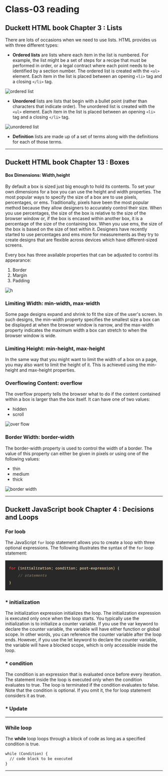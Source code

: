 # Class-03 reading

## Duckett HTML book Chapter 3 : Lists

There are lots of occasions when we need to use lists. HTML provides us with three different types:

* **Ordered lists** are lists where each item in the list is numbered. For example, the list might be a set of steps for a recipe that must be performed in order, or a legal contract where each point needs to be identified by a section number. 
The ordered list is created with the `<ol>` element.
Each item in the list is placed between an opening `<li>` tag and a closing `</li>` tag.

![ordered list](https://www.dummies.com/wp-content/uploads/412155.image0.jpg)
* **Unordered** lists are lists that begin with a bullet point (rather than characters that indicate order).
The unordered list is created with the `<ul>` element.
Each item in the list is placed between an opening `<li>` tag and a closing `</li>` tag.

![unordered list](https://codebridgeplus.com/wp-content/uploads/unordered-list-after-screenshot.png)


* **Definition** lists are made up of a set of terms along with the definitions for each of those terms.

----

## Duckett HTML book Chapter 13 : Boxes

#### Box Dimensions: Width,height

By default a box is sized just big
enough to hold its contents. To
set your own dimensions for a
box you can use the height and
width properties.
The most popular ways to
specify the size of a box are
to use pixels, percentages, or
ems. Traditionally, pixels have
been the most popular method
because they allow designers to
accurately control their size.
When you use percentages,
the size of the box is relative to
the size of the browser window
or, if the box is encased within
another box, it is a percentage of
the size of the containing box.
When you use ems, the size
of the box is based on the size
of text within it. Designers
have recently started to use
percentages and ems more for
measurements as they try to
create designs that are flexible
across devices which have
different-sized screens.

Every box has three available properties that
can be adjusted to control its appearance:
1. Border
2. Margin
3. Padding

![h](https://user.oc-static.com/upload/2018/05/17/15265909024573_p1c5-1.png)

### Limiting Width: min-width, max-width

Some page designs expand and
shrink to fit the size of the user's
screen. In such designs, the
min-width property specifies
the smallest size a box can be
displayed at when the browser
window is narrow, and the
max-width property indicates
the maximum width a box can
stretch to when the browser
window is wide.

### Limiting Height: min-height, max-height

In the same way that you might
want to limit the width of a box
on a page, you may also want
to limit the height of it. This is
achieved using the min-height
and max-height properties.

### Overflowing Content: overflow

The overflow property tells the
browser what to do if the content
contained within a box is larger
than the box itself. It can have
one of two values:
* hidden
* scroll

![over flow](https://i1.wp.com/css-tricks.com/wp-content/uploads/2021/02/overflow-visible.png?fit=570%2C500&ssl=1)

### Border Width: border-width

The border-width property
is used to control the width
of a border. The value of this
property can either be given
in pixels or using one of the
following values:
* thin
* medium
* thick

![border width](https://www.w3.org/community/webed/wiki/images/0/03/Cssed_border_width.png)

----

## Duckett JavaScript book Chapter 4 : Decisions and Loops

### For loob

The JavaScript `for` loop statement allows you to create a loop with three optional expressions. The following illustrates the syntax of the `for` loop statement:

<img src="/img/3.PNG" alt="js">

### * initialization
The initialization expression initializes the loop. The initialization expression is executed only once when the loop starts. You typically use the initialization is to initialize a counter variable. If you use the var keyword to declare the counter variable, the variable will have either function or global scope. In other words, you can reference the counter variable after the loop ends. However, if you use the let keyword to declare the counter variable, the variable will have a blocked scope, which is only accessible inside the loop.

### * condition
The condition is an expression that is evaluated once before every iteration. The statement inside the loop is executed only when the condition evaluates to true. The loop is terminated if the condition evaluates to false. Note that the condition is optional. If you omit it, the for loop statement considers it as true.

### * Update 

----

### While loop

The **while** loop loops through a block of code as long as a specified condition is true.

```
while (Condition) {
  // code block to be executed
}
```
 ----






